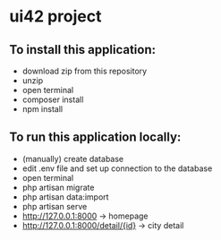 # ui42 project

## To install this application:

- download zip from this repository
- unzip
- open terminal
- composer install
- npm install

## To run this application locally:

- (manually) create database
- edit .env file and set up connection to the database
- open terminal
- php artisan migrate
- php artisan data:import
- php artisan serve
- http://127.0.0.1:8000 -> homepage
- http://127.0.0.1:8000/detail/{id} -> city detail
